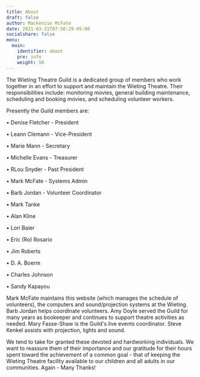```yaml
---
title: About
draft: false
author: Mackenzie McFate
date: 2021-03-31T07:50:29-05:00
socialshare: false
menu:
  main:
    identifier: about
    pre: info
    weight: 50
---
```


The Wieting Theatre Guild is a dedicated group of members who work together in an effort to support and maintain the Wieting Theatre. Their responsibilities include: monitoring movies, general building maintenance, scheduling and booking movies, and scheduling volunteer workers.

Presently the Guild members are:

&bullet; Denise Fletcher - President

&bullet; Leann Clemann - Vice-President

&bullet; Marie Mann - Secretary

&bullet; Michelle Evans - Treasurer

&bullet; RLou Snyder - Past President

&bullet; Mark McFate - Systems Admin

&bullet; Barb Jordan - Volunteer Coordinator

&bullet; Mark Tanke

&bullet; Alan Kline

&bullet; Lori Baier

&bullet; Eric (Ro) Rosario

&bullet; Jim Roberts

&bullet; D. A. Boerm

&bullet; Charles Johnson

&bullet; Sandy Kapayou

Mark McFate maintains this website (which manages the schedule of volunteers), the computers and sound/projection systems at the Wieting.  Barb Jordan helps coordinate volunteers. Amy Doyle served the Guild for many years as bookeeper and continues to support theatre activities as needed.  Mary Fasse-Shaw is the Guild's live events coordinator. Steve Kenkel assists with projection, lights and sound.  

We tend to take for granted these devoted and hardworking individuals.  We want to reassure them of their importance and our gratitude for their hours spent toward the achievement of a common goal - that of keeping the Wieting Theatre facility available to our children and all adults in our communities.   Again - Many Thanks!
